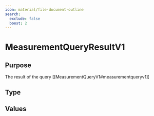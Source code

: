 ```yaml
---
icon: material/file-document-outline
search:
  exclude: false
  boost: 2
---
```


# MeasurementQueryResultV1

## Purpose

<!-- --8<-- [start:purpose] -->
The result of the query [[MeasurementQueryV1#measurementqueryv1]]
<!-- --8<-- [end:purpose] -->

## Type

<!-- --8<-- [start:type] -->
<div class="type" markdown>

</div>
<!-- --8<-- [end:type] -->

## Values

